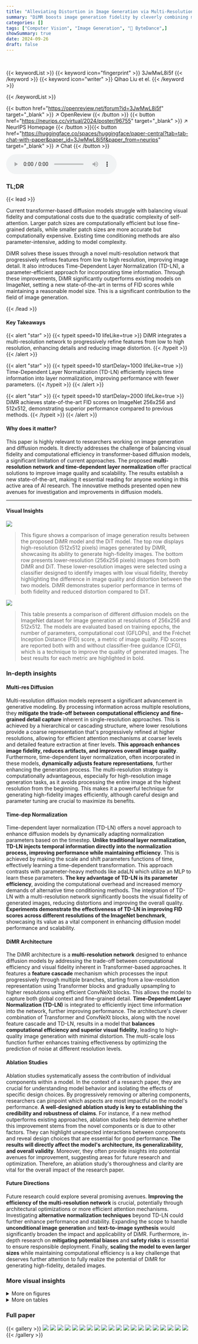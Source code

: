 ```yaml
---
title: "Alleviating Distortion in Image Generation via Multi-Resolution Diffusion Models and Time-Dependent Layer Normalization"
summary: "DiMR boosts image generation fidelity by cleverly combining multi-resolution networks with time-dependent layer normalization in diffusion models, achieving state-of-the-art results on ImageNet."
categories: []
tags: ["Computer Vision", "Image Generation", "🏢 ByteDance",]
showSummary: true
date: 2024-09-26
draft: false
---
```


<br>

{{< keywordList >}}
{{< keyword icon="fingerprint" >}} 3JwMwL8i5f {{< /keyword >}}
{{< keyword icon="writer" >}} Qihao Liu et el. {{< /keyword >}}
 
{{< /keywordList >}}

{{< button href="https://openreview.net/forum?id=3JwMwL8i5f" target="_blank" >}}
↗ OpenReview
{{< /button >}}
{{< button href="https://neurips.cc/virtual/2024/poster/96755" target="_blank" >}}
↗ NeurIPS Homepage
{{< /button >}}{{< button href="https://huggingface.co/spaces/huggingface/paper-central?tab=tab-chat-with-paper&paper_id=3JwMwL8i5f&paper_from=neurips" target="_blank" >}}
↗ Chat
{{< /button >}}



<audio controls>
    <source src="https://ai-paper-reviewer.com/3JwMwL8i5f/podcast.wav" type="audio/wav">
    Your browser does not support the audio element.
</audio>


### TL;DR


{{< lead >}}

Current transformer-based diffusion models struggle with balancing visual fidelity and computational costs due to the quadratic complexity of self-attention. Larger patch sizes are computationally efficient but lose fine-grained details, while smaller patch sizes are more accurate but computationally expensive.  Existing time conditioning methods are also parameter-intensive, adding to model complexity.

DiMR solves these issues through a novel multi-resolution network that progressively refines features from low to high resolution, improving image detail.  It also introduces Time-Dependent Layer Normalization (TD-LN), a parameter-efficient approach for incorporating time information.  Through these improvements, DiMR significantly outperforms existing models on ImageNet, setting a new state-of-the-art in terms of FID scores while maintaining a reasonable model size. This is a significant contribution to the field of image generation.

{{< /lead >}}


#### Key Takeaways

{{< alert "star" >}}
{{< typeit speed=10 lifeLike=true >}} DiMR integrates a multi-resolution network to progressively refine features from low to high resolution, enhancing details and reducing image distortion. {{< /typeit >}}
{{< /alert >}}

{{< alert "star" >}}
{{< typeit speed=10 startDelay=1000 lifeLike=true >}} Time-Dependent Layer Normalization (TD-LN) efficiently injects time information into layer normalization, improving performance with fewer parameters. {{< /typeit >}}
{{< /alert >}}

{{< alert "star" >}}
{{< typeit speed=10 startDelay=2000 lifeLike=true >}} DiMR achieves state-of-the-art FID scores on ImageNet 256x256 and 512x512, demonstrating superior performance compared to previous methods. {{< /typeit >}}
{{< /alert >}}

#### Why does it matter?
This paper is highly relevant to researchers working on image generation and diffusion models. It directly addresses the challenge of balancing visual fidelity and computational efficiency in transformer-based diffusion models, a significant limitation of current approaches.  The proposed **multi-resolution network and time-dependent layer normalization** offer practical solutions to improve image quality and scalability.  The results establish a new state-of-the-art, making it essential reading for anyone working in this active area of AI research. The innovative methods presented open new avenues for investigation and improvements in diffusion models.

------
#### Visual Insights



![](https://ai-paper-reviewer.com/3JwMwL8i5f/figures_0_1.jpg)

> This figure shows a comparison of image generation results between the proposed DiMR model and the DiT model. The top row displays high-resolution (512x512 pixels) images generated by DiMR, showcasing its ability to generate high-fidelity images.  The bottom row presents lower-resolution (256x256 pixels) images from both DiMR and DiT.  These lower-resolution images were selected using a classifier designed to identify images with low visual fidelity, thereby highlighting the difference in image quality and distortion between the two models.  DiMR demonstrates superior performance in terms of both fidelity and reduced distortion compared to DiT.





![](https://ai-paper-reviewer.com/3JwMwL8i5f/tables_7_1.jpg)

> This table presents a comparison of different diffusion models on the ImageNet dataset for image generation at resolutions of 256x256 and 512x512.  The models are evaluated based on training epochs, the number of parameters, computational cost (GFLOPs), and the Fréchet Inception Distance (FID) score, a metric of image quality.  FID scores are reported both with and without classifier-free guidance (CFG), which is a technique to improve the quality of generated images. The best results for each metric are highlighted in bold.





### In-depth insights


#### Multi-res Diffusion
Multi-resolution diffusion models represent a significant advancement in generative modeling.  By processing information across multiple resolutions, they **mitigate the trade-off between computational efficiency and fine-grained detail capture** inherent in single-resolution approaches. This is achieved by a hierarchical or cascading structure, where lower resolutions provide a coarse representation that's progressively refined at higher resolutions, allowing for efficient attention mechanisms at coarser levels and detailed feature extraction at finer levels.  **This approach enhances image fidelity, reduces artifacts, and improves overall image quality**.  Furthermore, time-dependent layer normalization, often incorporated in these models, **dynamically adjusts feature representations**, further enhancing the generation process. The multi-resolution strategy is computationally advantageous, especially for high-resolution image generation tasks, as it avoids processing the entire image at the highest resolution from the beginning. This makes it a powerful technique for generating high-fidelity images efficiently, although careful design and parameter tuning are crucial to maximize its benefits.

#### Time-dep Normalization
Time-dependent layer normalization (TD-LN) offers a novel approach to enhance diffusion models by dynamically adapting normalization parameters based on the timestep.  **Unlike traditional layer normalization, TD-LN injects temporal information directly into the normalization process, improving performance while maintaining efficiency**.  This is achieved by making the scale and shift parameters functions of time, effectively learning a time-dependent transformation.  This approach contrasts with parameter-heavy methods like adaLN which utilize an MLP to learn these parameters. **The key advantage of TD-LN is its parameter efficiency**, avoiding the computational overhead and increased memory demands of alternative time conditioning methods.  The integration of TD-LN with a multi-resolution network significantly boosts the visual fidelity of generated images, reducing distortions and improving the overall quality.  **Experiments demonstrate the effectiveness of TD-LN in improving FID scores across different resolutions of the ImageNet benchmark**, showcasing its value as a vital component in enhancing diffusion model performance and scalability.

#### DiMR Architecture
The DiMR architecture is a **multi-resolution network** designed to enhance diffusion models by addressing the trade-off between computational efficiency and visual fidelity inherent in Transformer-based approaches.  It features a **feature cascade** mechanism which processes the input progressively through multiple branches, starting from a low-resolution representation using Transformer blocks and gradually upsampling to higher resolutions using efficient ConvNeXt blocks. This allows the model to capture both global context and fine-grained detail.  **Time-Dependent Layer Normalization (TD-LN)** is integrated to efficiently inject time information into the network, further improving performance.  The architecture's clever combination of Transformer and ConvNeXt blocks, along with the novel feature cascade and TD-LN, results in a model that **balances computational efficiency and superior visual fidelity**, leading to high-quality image generation with minimal distortion. The multi-scale loss function further enhances training effectiveness by optimizing the prediction of noise at different resolution levels.

#### Ablation Studies
Ablation studies systematically assess the contribution of individual components within a model.  In the context of a research paper, they are crucial for understanding model behavior and isolating the effects of specific design choices.  By progressively removing or altering components, researchers can pinpoint which aspects are most impactful on the model's performance.  **A well-designed ablation study is key to establishing the credibility and robustness of claims**.  For instance, if a new method outperforms existing approaches, ablation studies help determine whether this improvement stems from the novel components or is due to other factors. They can highlight unexpected interactions between components and reveal design choices that are essential for good performance.  **The results will directly affect the model's architecture, its generalizability, and overall validity**.  Moreover, they often provide insights into potential avenues for improvement, suggesting areas for future research and optimization. Therefore, an ablation study's thoroughness and clarity are vital for the overall impact of the research paper.

#### Future Directions
Future research could explore several promising avenues.  **Improving the efficiency of the multi-resolution network** is crucial, potentially through architectural optimizations or more efficient attention mechanisms.  Investigating **alternative normalization techniques** beyond TD-LN could further enhance performance and stability.  Expanding the scope to handle **unconditional image generation** and **text-to-image synthesis** would significantly broaden the impact and applicability of DiMR.  Furthermore, in-depth research on **mitigating potential biases** and **safety risks** is essential to ensure responsible deployment.  Finally, **scaling the model to even larger sizes** while maintaining computational efficiency is a key challenge that deserves further attention to fully realize the potential of DiMR for generating high-fidelity, detailed images.


### More visual insights

<details>
<summary>More on figures
</summary>


![](https://ai-paper-reviewer.com/3JwMwL8i5f/figures_4_1.jpg)

> This figure illustrates the architecture of the DiMR model's Multi-Resolution Network.  It shows three branches processing the input at different resolutions. The lowest resolution branch uses Transformer blocks, while higher resolution branches use ConvNeXt blocks.  A feature cascade approach progressively upsamples lower-resolution features to refine details at higher resolutions.  Time-Dependent Layer Normalization (TD-LN) is used in all blocks.


![](https://ai-paper-reviewer.com/3JwMwL8i5f/figures_5_1.jpg)

> This figure shows the results of a Principal Component Analysis (PCA) performed on the learned scale and shift parameters from the adaLN-Zero method.  The PCA reveals that a significant portion of the variance in these parameters can be captured by just two principal components. This observation supports the authors' claim that a simpler function, such as their proposed TD-LN, could effectively replace the more complex MLP used in adaLN-Zero.


![](https://ai-paper-reviewer.com/3JwMwL8i5f/figures_5_2.jpg)

> This figure compares two time conditioning mechanisms: adaLN-Zero and the proposed TD-LN. adaLN-Zero uses an MLP to learn time-dependent scale and shift parameters, resulting in increased parameter count.  In contrast, TD-LN directly incorporates time into layer normalization with fewer parameters, improving efficiency.  The left side shows adaLN-Zero's architecture, highlighting the multi-layer perceptron (MLP) for scale and shift parameters calculation. The right side illustrates the proposed TD-LN, where time is integrated into the layer normalization's affine transformations, resulting in a more efficient architecture.


![](https://ai-paper-reviewer.com/3JwMwL8i5f/figures_8_1.jpg)

> This figure compares the image generation quality of DiMR with two baseline models (U-ViT and DiT) using a pre-trained classifier to identify low-fidelity images.  It shows randomly selected examples of low-fidelity images produced by each model, along with their FID scores and distortion rates (percentage of distorted images as determined by human evaluators).  DiMR shows significantly fewer distorted images and a lower FID score, indicating better visual fidelity and less distortion.


![](https://ai-paper-reviewer.com/3JwMwL8i5f/figures_17_1.jpg)

> This figure shows a comparison of image generation results between the proposed DiMR model and the DiT model. The top row displays high-resolution (512x512) images generated by DiMR, showcasing its ability to produce high-fidelity images.  The bottom row shows lower-resolution (256x256) images from both DiMR and DiT, specifically selecting samples identified as low-fidelity by a classifier.  This comparison highlights DiMR's superior performance in generating images with higher fidelity and reduced distortion compared to DiT.


![](https://ai-paper-reviewer.com/3JwMwL8i5f/figures_18_1.jpg)

> This figure shows a comparison of image generation results between the proposed DiMR model and the DiT model. The top row displays high-fidelity 512x512 images generated by DiMR, while the bottom row shows lower-fidelity 256x256 images from both DiMR and DiT. A classifier is used to identify low-fidelity images, demonstrating that DiMR produces higher-quality images with less distortion.


![](https://ai-paper-reviewer.com/3JwMwL8i5f/figures_18_2.jpg)

> The figure showcases image samples generated by the proposed DiMR model (top) and compares them to samples from DiT (bottom), illustrating DiMR's superior image quality and reduced distortion.  A classifier was used to identify and isolate low-fidelity images for a fair comparison.


![](https://ai-paper-reviewer.com/3JwMwL8i5f/figures_18_3.jpg)

> This figure compares image samples generated by the proposed DiMR model with those from the DiT model at two different resolutions (512x512 and 256x256). The top row shows high-fidelity images produced by DiMR, while the bottom row presents lower-fidelity samples from both DiMR and DiT. A classifier is used to identify low-fidelity images for a fair comparison, demonstrating that DiMR produces images with better fidelity and less distortion compared to DiT.


![](https://ai-paper-reviewer.com/3JwMwL8i5f/figures_19_1.jpg)

> This figure compares image generation results between the proposed DiMR model and the DiT model.  The top row shows high-fidelity 512x512 images generated by DiMR. The bottom row shows lower-fidelity 256x256 images generated by both DiMR and DiT, selected using a classifier to ensure a fair comparison of image quality. The comparison highlights DiMR's superior performance in generating images with less distortion and higher visual fidelity.


![](https://ai-paper-reviewer.com/3JwMwL8i5f/figures_19_2.jpg)

> The figure shows the comparison of image generation results between the proposed DiMR model and the DiT model. The top row displays high-fidelity 512x512 images generated by DiMR, while the bottom row shows lower-fidelity 256x256 images generated by both DiMR and DiT. A classifier is used to identify low-fidelity images, demonstrating DiMR's superior performance in generating high-quality images with less distortion.


![](https://ai-paper-reviewer.com/3JwMwL8i5f/figures_19_3.jpg)

> The figure shows a comparison of image generation results between the proposed DiMR model and the DiT model. The top row displays high-quality 512x512 images generated by DiMR, while the bottom row shows lower-quality 256x256 images generated by both DiMR and DiT. A classifier was used to identify low-fidelity images for a fair comparison. DiMR demonstrates superior performance in generating higher-fidelity images with less distortion compared to DiT.


![](https://ai-paper-reviewer.com/3JwMwL8i5f/figures_20_1.jpg)

> This figure shows a comparison of image generation results between the proposed DiMR model and the DiT model.  The top row displays high-resolution (512x512 pixels) images generated by DiMR, demonstrating high visual fidelity. The bottom row presents lower-resolution (256x256 pixels) images from both DiMR and DiT, where a classifier was used to select examples with low visual fidelity. The comparison highlights that DiMR produces images with less distortion and higher fidelity than DiT.


![](https://ai-paper-reviewer.com/3JwMwL8i5f/figures_20_2.jpg)

> This figure shows a comparison of image generation quality between the proposed DiMR model and the DiT model.  The top row displays high-resolution (512x512 pixels) images generated by DiMR, showcasing its ability to produce detailed and visually appealing results. The bottom row presents lower-resolution (256x256 pixels) images produced by both DiMR and DiT. A classifier was used to identify low-fidelity images from both model outputs, and the figure demonstrates that DiMR produces significantly fewer low-quality images and achieves better visual fidelity compared to DiT.


![](https://ai-paper-reviewer.com/3JwMwL8i5f/figures_20_3.jpg)

> This figure shows a comparison of image quality between the proposed DiMR model and the DiT model. The top row displays high-resolution images generated by DiMR, while the bottom row shows lower-resolution images from both DiMR and DiT, selected using a classifier to identify low-fidelity images.  The comparison highlights DiMR's ability to generate images with higher fidelity and reduced distortion.


![](https://ai-paper-reviewer.com/3JwMwL8i5f/figures_21_1.jpg)

> This figure shows a comparison between images generated by the proposed DiMR model and the DiT model. The top row displays high-fidelity 512x512 images generated by DiMR, while the bottom row shows lower-resolution 256x256 images generated by both DiMR and DiT. A classifier was used to identify low-fidelity images, demonstrating DiMR's superior performance in generating high-fidelity images with less distortion.


![](https://ai-paper-reviewer.com/3JwMwL8i5f/figures_21_2.jpg)

> This figure compares image samples generated by the proposed DiMR model with those from the DiT model.  The top row shows high-resolution (512x512) images generated by DiMR, showcasing its ability to produce high-fidelity images. The bottom row presents lower-resolution (256x256) images from both DiMR and DiT, where a classifier is used to identify images with low visual fidelity. This comparison highlights DiMR's superiority in generating images with better visual quality and reduced distortion compared to DiT.


![](https://ai-paper-reviewer.com/3JwMwL8i5f/figures_21_3.jpg)

> This figure compares image samples generated by the proposed DiMR model with those from DiT [41], a competing model.  The top row shows high-resolution (512x512) images generated by DiMR, demonstrating high visual fidelity. The bottom row shows lower-resolution (256x256) images from both DiMR and DiT, with a classifier used to identify low-fidelity samples in both.  The comparison highlights that DiMR produces significantly less distortion and higher-fidelity images than DiT.


</details>




<details>
<summary>More on tables
</summary>


![](https://ai-paper-reviewer.com/3JwMwL8i5f/tables_8_1.jpg)
> This table presents the ablation study results, showing the impact of different components (AdaLN-Zero, TD-LN, Multi-branch, GLU, and Multi-scale Loss) on the FID score and the number of parameters of the DiMR model.  The baseline is U-ViT-M/4. Each row shows the FID and parameter count for a model that includes the checked components.

![](https://ai-paper-reviewer.com/3JwMwL8i5f/tables_13_1.jpg)
> This table shows the different DiMR model variants (DiMR-M, DiMR-L, DiMR-XL, DiMR-G) and their configurations.  Each variant is defined by three hyperparameters: R (the number of branches in the multi-resolution network), N (a tuple of R numbers specifying the number of layers in each branch), and D (a tuple of R numbers specifying the hidden size in each branch).  The input size and latent size (for latent diffusion models) are also listed for each variant. The total number of parameters for each model is included.

![](https://ai-paper-reviewer.com/3JwMwL8i5f/tables_14_1.jpg)
> This table details the experimental setup used for different variants of the DiMR model.  It covers aspects like model architecture (number of branches, layers, dimensions, etc.), training hyperparameters (batch size, optimizer, learning rate, weight decay, etc.), hardware resources (number of A100 GPUs), training time, and sampler details (sampler used and number of sampling steps).  The table provides a comprehensive overview of the different configurations and parameters employed during the training process for each DiMR model variant.

![](https://ai-paper-reviewer.com/3JwMwL8i5f/tables_15_1.jpg)
> This table presents a comparison of different models' performance on ImageNet 64x64 image generation without classifier-free guidance.  It shows the FID, IS, precision, and recall scores, along with the model type, number of epochs trained, number of parameters, and computational cost (GFLOPs).  Lower FID scores indicate better image quality, while higher IS, precision, and recall scores are preferred.

![](https://ai-paper-reviewer.com/3JwMwL8i5f/tables_15_2.jpg)
> This table presents a comparison of different diffusion models on ImageNet 256x256 and 512x512 datasets in terms of FID scores (with and without classifier-free guidance), the number of parameters, and GFLOPs. It shows that the proposed DiMR models achieve state-of-the-art performance in terms of FID scores, highlighting their efficiency and effectiveness in high-fidelity image generation.

![](https://ai-paper-reviewer.com/3JwMwL8i5f/tables_16_1.jpg)
> This table compares the performance of various generative models on the ImageNet 512x512 dataset when using classifier-free guidance.  It presents key metrics such as FID, IS, Precision, and Recall, along with model type, training epochs, the number of parameters, and computational cost (GFLOPs).  It allows for a comparison of different model architectures and training strategies on a challenging high-resolution image generation task.

</details>




### Full paper

{{< gallery >}}
<img src="https://ai-paper-reviewer.com/3JwMwL8i5f/1.png" class="grid-w50 md:grid-w33 xl:grid-w25" />
<img src="https://ai-paper-reviewer.com/3JwMwL8i5f/2.png" class="grid-w50 md:grid-w33 xl:grid-w25" />
<img src="https://ai-paper-reviewer.com/3JwMwL8i5f/3.png" class="grid-w50 md:grid-w33 xl:grid-w25" />
<img src="https://ai-paper-reviewer.com/3JwMwL8i5f/4.png" class="grid-w50 md:grid-w33 xl:grid-w25" />
<img src="https://ai-paper-reviewer.com/3JwMwL8i5f/5.png" class="grid-w50 md:grid-w33 xl:grid-w25" />
<img src="https://ai-paper-reviewer.com/3JwMwL8i5f/6.png" class="grid-w50 md:grid-w33 xl:grid-w25" />
<img src="https://ai-paper-reviewer.com/3JwMwL8i5f/7.png" class="grid-w50 md:grid-w33 xl:grid-w25" />
<img src="https://ai-paper-reviewer.com/3JwMwL8i5f/8.png" class="grid-w50 md:grid-w33 xl:grid-w25" />
<img src="https://ai-paper-reviewer.com/3JwMwL8i5f/9.png" class="grid-w50 md:grid-w33 xl:grid-w25" />
<img src="https://ai-paper-reviewer.com/3JwMwL8i5f/10.png" class="grid-w50 md:grid-w33 xl:grid-w25" />
<img src="https://ai-paper-reviewer.com/3JwMwL8i5f/11.png" class="grid-w50 md:grid-w33 xl:grid-w25" />
<img src="https://ai-paper-reviewer.com/3JwMwL8i5f/12.png" class="grid-w50 md:grid-w33 xl:grid-w25" />
<img src="https://ai-paper-reviewer.com/3JwMwL8i5f/13.png" class="grid-w50 md:grid-w33 xl:grid-w25" />
<img src="https://ai-paper-reviewer.com/3JwMwL8i5f/14.png" class="grid-w50 md:grid-w33 xl:grid-w25" />
<img src="https://ai-paper-reviewer.com/3JwMwL8i5f/15.png" class="grid-w50 md:grid-w33 xl:grid-w25" />
<img src="https://ai-paper-reviewer.com/3JwMwL8i5f/16.png" class="grid-w50 md:grid-w33 xl:grid-w25" />
<img src="https://ai-paper-reviewer.com/3JwMwL8i5f/17.png" class="grid-w50 md:grid-w33 xl:grid-w25" />
<img src="https://ai-paper-reviewer.com/3JwMwL8i5f/18.png" class="grid-w50 md:grid-w33 xl:grid-w25" />
<img src="https://ai-paper-reviewer.com/3JwMwL8i5f/19.png" class="grid-w50 md:grid-w33 xl:grid-w25" />
<img src="https://ai-paper-reviewer.com/3JwMwL8i5f/20.png" class="grid-w50 md:grid-w33 xl:grid-w25" />
{{< /gallery >}}